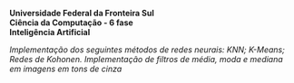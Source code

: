 <b>Universidade Federal da Fronteira Sul</b><br>
<b>Ciência da Computação - 6 fase</b><br>
<b>Inteligência Artificial</b><br>

<i>Implementação dos seguintes métodos de redes neurais:
	KNN;
	K-Means;
	Redes de Kohonen.
</i>
<i>Implementação de filtros de média, moda e mediana em imagens em tons de cinza</i>
